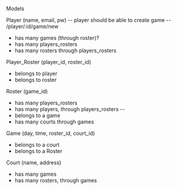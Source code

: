 Models

Player (name, email, pw) -- player should be able to create game -- /player/:id/game/new
- has many games (through roster)?
- has many players_rosters
- has many rosters through players_rosters

Player_Roster (player_id, roster_id)
- belongs to player
- belongs to roster

Roster (game_id)
- has many players_rosters
- has many players, through players_rosters
--
- belongs to a game
- has many courts through games

Game (day, time, roster_id, court_id)
- belongs to a court
- belongs to a Roster

Court (name, address)
- has many games
- has many rosters, through games